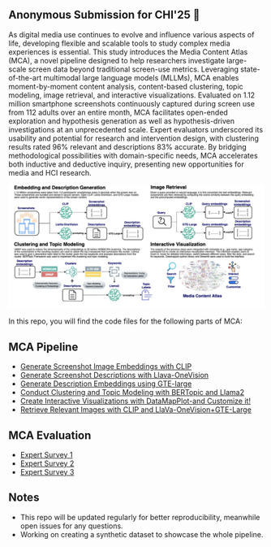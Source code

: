 ## Anonymous Submission for CHI'25 👋


As digital media use continues to evolve and influence various aspects of life, developing flexible and scalable tools to study complex media experiences is essential. This study introduces the Media Content Atlas (MCA), a novel pipeline designed to help researchers investigate large-scale screen data beyond traditional screen-use metrics. Leveraging state-of-the-art multimodal large language models (MLLMs), MCA enables moment-by-moment content analysis, content-based clustering, topic modeling, image retrieval, and interactive visualizations. Evaluated on 1.12 million smartphone screenshots continuously captured during screen use from 112 adults over an entire month, MCA facilitates open-ended exploration and hypothesis generation as well as hypothesis-driven investigations at an unprecedented scale. Expert evaluators underscored its usability and potential for research and intervention design, with clustering results rated 96% relevant and descriptions 83% accurate. By bridging methodological possibilities with domain-specific needs, MCA accelerates both inductive and deductive inquiry, presenting new opportunities for media and HCI research.

![image](https://github.com/mediacontentatlas/mediacontentatlas/blob/main/assets/mcapipeline.png)

In this repo, you will find the code files for the following parts of MCA: 
## MCA Pipeline
- [Generate Screenshot Image Embeddings with CLIP](https://github.com/mediacontentatlas/mediacontentatlas/blob/main/mca_pipeline/anonymized_clip_embedding_generation.py) 
- [Generate Screenshot Descriptions with Llava-OneVision](https://github.com/mediacontentatlas/mediacontentatlas/blob/main/mca_pipeline/anonymized_description_generation.py)
- [Generate Description Embeddings using GTE-large](https://github.com/mediacontentatlas/mediacontentatlas/blob/main/mca_pipeline/anonymized_description_embedding_generation.py)
- [Conduct Clustering and Topic Modeling with BERTopic and Llama2](https://github.com/mediacontentatlas/mediacontentatlas/blob/main/mca_pipeline/anonymized_clustering_topicmodeling_example.py)
- [Create Interactive Visualizations with DataMapPlot-and Customize it!](https://github.com/mediacontentatlas/mediacontentatlas/blob/main/mca_pipeline/anonymized_create_interactive_visualizations.ipynb)
- [Retrieve Relevant Images with CLIP and LlaVa-OneVision+GTE-Large](https://github.com/mediacontentatlas/mediacontentatlas/blob/main/mca_pipeline/anonymized_image_retrieval_app.py)
## MCA Evaluation
- [Expert Survey 1](https://github.com/mediacontentatlas/mediacontentatlas/blob/main/expert_surveys/anonymized_survey1.py) 
- [Expert Survey 2](https://github.com/mediacontentatlas/mediacontentatlas/blob/main/expert_surveys/anonymized_survey2.py) 
- [Expert Survey 3](https://github.com/mediacontentatlas/mediacontentatlas/blob/main/expert_surveys/anonymized_survey3.py)  

## Notes
- This repo will be updated regularly for better reproducibility, meanwhile open issues for any questions.
- Working on creating a synthetic dataset to showcase the whole pipeline.

